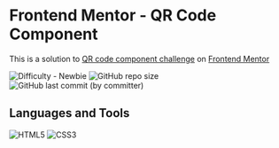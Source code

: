 # Frontend Mentor - QR Code Component
<p>
This is a solution
to <a href="https://www.frontendmentor.io/challenges/qr-code-component-iux_sIO_H" target="_blank">QR code component challenge</a> 
on <a href="https://www.frontendmentor.io" target="_blank">Frontend Mentor</a> 
</p>

<p>
    <img alt="Difficulty - Newbie" src="https://img.shields.io/badge/Difficulty-[1] Newbie-6abecd">
    <img alt="GitHub repo size" src="https://img.shields.io/github/repo-size/I-antiva-I/QRCode">
    <img alt="GitHub last commit (by committer)" src="https://img.shields.io/github/last-commit/I-antiva-I/QRCode">
</p>

## Languages and Tools
<p>
    <img alt="HTML5" src="https://img.shields.io/badge/HTML5-E34F26?style=for-the-badge&logo=html5&logoColor=white">
    <img alt="CSS3" src="https://img.shields.io/badge/CSS3-1572B6?style=for-the-badge&logo=css3&logoColor=white">
</p>
